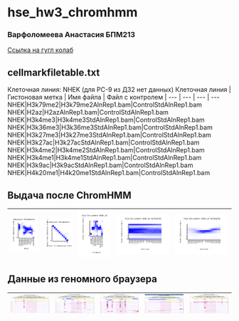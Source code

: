 # hse_hw3_chromhmm
### Варфоломеева Анастасия БПМ213
[Ссылка на гугл колаб](https://colab.research.google.com/drive/1LFJBLx1PIFKdFM80cOPHlQq8WqnC6zLk?usp=sharing)

## cellmarkfiletable.txt
Клеточная линия: NHEK (для PC-9 из ДЗ2 нет данных)
Клеточная линия | Гистоновая метка | Имя файла | Файл с контролем 
| --- | --- | --- | ---
NHEK|H3k79me2|H3k79me2AlnRep1.bam|ControlStdAlnRep1.bam
NHEK|H2az|H2azAlnRep1.bam|ControlStdAlnRep1.bam
NHEK|H3k4me3|H3k4me3StdAlnRep1.bam|ControlStdAlnRep1.bam
NHEK|H3k36me3|H3k36me3StdAlnRep1.bam|ControlStdAlnRep1.bam
NHEK|H3k27me3|H3k27me3StdAlnRep1.bam|ControlStdAlnRep1.bam
NHEK|H3k27ac|H3k27acStdAlnRep1.bam|ControlStdAlnRep1.bam
NHEK|H3k4me2|H3k4me2StdAlnRep1.bam|ControlStdAlnRep1.bam
NHEK|H3k4me1|H3k4me1StdAlnRep1.bam|ControlStdAlnRep1.bam
NHEK|H3k9ac|H3k9acStdAlnRep1.bam|ControlStdAlnRep1.bam
NHEK|H4k20me1|H4k20me1StdAlnRep1.bam|ControlStdAlnRep1.bam

## Выдача после ChromHMM
| ![image](https://github.com/switerElly/hse_hw3_chromhmm/blob/main/ChromHMM/emissions_10.png) | ![image](https://github.com/switerElly/hse_hw3_chromhmm/blob/main/ChromHMM/transitions_10.png) | ![image](https://github.com/switerElly/hse_hw3_chromhmm/blob/main/ChromHMM/NHEK_10_overlap.png) | ![image](https://github.com/switerElly/hse_hw3_chromhmm/blob/main/ChromHMM/NHEK_10_RefSeqTES_neighborhood.png) | ![image](https://github.com/switerElly/hse_hw3_chromhmm/blob/main/ChromHMM/NHEK_10_RefSeqTSS_neighborhood.png) |
| ------------- | ------------- |--------------------| -- | -- |

## Данные из геномного браузера
| ![image](https://github.com/switerElly/hse_hw3_chromhmm/blob/main/img/Screenshot%20from%202024-03-22%2001-04-06.png) | ![image](https://github.com/switerElly/hse_hw3_chromhmm/blob/main/img/Screenshot%20from%202024-03-22%2001-06-14.png) | ![image](https://github.com/switerElly/hse_hw3_chromhmm/blob/main/img/Screenshot%20from%202024-03-22%2001-15-27.png) | ![image](https://github.com/switerElly/hse_hw3_chromhmm/blob/main/img/Screenshot%20from%202024-03-22%2001-22-01.png) | ![image](https://github.com/switerElly/hse_hw3_chromhmm/blob/main/img/Screenshot%20from%202024-03-22%2001-22-32.png) |
| ------------- | ------------- |--------------------| -- | -- |
